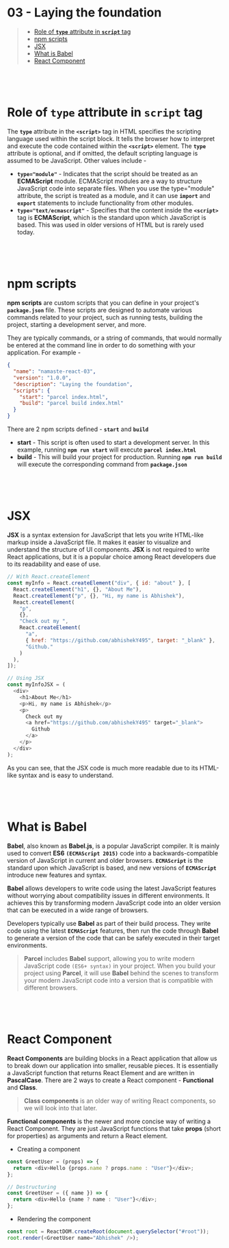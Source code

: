 # 03 - Laying the foundation

> - [Role of **`type`** attribute in **`script`** tag](#role-of-type-attribute-in-script-tag)
> - [npm scripts](#npm-scripts)
> - [JSX](#jsx)
> - [What is Babel](#what-is-babel)
> - [React Component](#react-component)

#

<br>

# Role of **`type`** attribute in **`script`** tag

The **`type`** attribute in the **`<script>`** tag in HTML specifies the scripting language used within the script block. It tells the browser how to interpret and execute the code contained within the **`<script>`** element. The **`type`** attribute is optional, and if omitted, the default scripting language is assumed to be JavaScript. Other values include -

- **`type="module"`** - Indicates that the script should be treated as an **ECMAScript** module. ECMAScript modules are a way to structure JavaScript code into separate files. When you use the type="module" attribute, the script is treated as a module, and it can use **`import`** and **`export`** statements to include functionality from other modules.
- **`type="text/ecmascript"`** - Specifies that the content inside the **`<script>`** tag is **ECMAScript**, which is the standard upon which JavaScript is based. This was used in older versions of HTML but is rarely used today.

#

<br>

# npm scripts

**npm scripts** are custom scripts that you can define in your project's **`package.json`** file. These scripts are designed to automate various commands related to your project, such as running tests, building the project, starting a development server, and more.

They are typically commands, or a string of commands, that would normally be entered at the command line in order to do something with your application. For example -

```json
{
  "name": "namaste-react-03",
  "version": "1.0.0",
  "description": "Laying the foundation",
  "scripts": {
    "start": "parcel index.html",
    "build": "parcel build index.html"
  }
}
```

There are 2 npm scripts defined - **`start`** and **`build`**

- **start** - This script is often used to start a development server. In this example, running **`npm run start`** will execute **`parcel index.html`**
- **build** - This will build your project for production. Running **`npm run build`** will execute the corresponding command from **`package.json`**

#

<br>

# JSX

**JSX** is a syntax extension for JavaScript that lets you write HTML-like markup inside a JavaScript file. It makes it easier to visualize and understand the structure of UI components. **JSX** is not required to write React applications, but it is a popular choice among React developers due to its readability and ease of use.
<br>

```js
// With React.createElement
const myInfo = React.createElement("div", { id: "about" }, [
  React.createElement("h1", {}, "About Me"),
  React.createElement("p", {}, "Hi, my name is Abhishek"),
  React.createElement(
    "p",
    {},
    "Check out my ",
    React.createElement(
      "a",
      { href: "https://github.com/abhishekY495", target: "_blank" },
      "Github."
    )
  ),
]);
```

```js
// Using JSX
const myInfoJSX = (
  <div>
    <h1>About Me</h1>
    <p>Hi, my name is Abhishek</p>
    <p>
      Check out my
      <a href="https://github.com/abhishekY495" target="_blank">
        Github
      </a>
    </p>
  </div>
);
```

As you can see, that the JSX code is much more readable due to its HTML-like syntax and is easy to understand.

#

<br>

# What is Babel

**Babel**, also known as **Babel.js**, is a popular JavaScript compiler. It is mainly used to convert **ES6** **`(ECMAScript 2015)`** code into a backwards-compatible version of JavaScript in current and older browsers. **`ECMAScript`** is the standard upon which JavaScript is based, and new versions of **`ECMAScript`** introduce new features and syntax.

**Babel** allows developers to write code using the latest JavaScript features without worrying about compatibility issues in different environments. It achieves this by transforming modern JavaScript code into an older version that can be executed in a wide range of browsers.

Developers typically use **Babel** as part of their build process. They write code using the latest **`ECMAScript`** features, then run the code through **Babel** to generate a version of the code that can be safely executed in their target environments.

> **Parcel** includes **Babel** support, allowing you to write modern JavaScript code `(ES6+ syntax)` in your project. When you build your project using **Parcel**, it will use **Babel** behind the scenes to transform your modern JavaScript code into a version that is compatible with different browsers.

#

<br>

# React Component

**React Components** are building blocks in a React application that allow us to break down our application into smaller, reusable pieces. It is essentially a JavaScript function that returns React Element and are written in **PascalCase**. There are 2 ways to create a React component - **Functional** and **Class**.

> **Class components** is an older way of writing React components, so we will look into that later.

**Functional components** is the newer and more concise way of writing a React Component. They are just JavaScript functions that take **props** (short for properties) as arguments and return a React element.

- Creating a component

```js
const GreetUser = (props) => {
  return <div>Hello {props.name ? props.name : "User"}</div>;
};

// Destructuring
const GreetUser = ({ name }) => {
  return <div>Hello {name ? name : "User"}</div>;
};
```

- Rendering the component

```js
const root = ReactDOM.createRoot(document.querySelector("#root"));
root.render(<GreetUser name="Abhishek" />);
```
